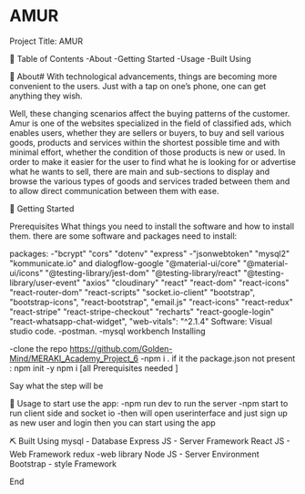 # AMUR
Project Title: 
AMUR

📝 Table of Contents 
-About 
-Getting Started 
-Usage 
-Built Using

🧐  About# 
With technological advancements, things are becoming more convenient to the users. Just with a tap on one’s phone, one can get anything they wish.

Well, these changing scenarios affect the buying patterns of the customer. 
Amur is one of the websites specialized in the field of classified ads, which enables users,
whether they are sellers or buyers, to buy and sell various goods, products and services within the 
shortest possible time and with minimal effort, whether the condition of those products is new or used. 
In order to make it easier for the user to find what he is looking for or advertise what he wants to sell, 
there are main and sub-sections to display and browse the various types of goods and services traded between 
them and to allow direct communication between them with ease.


🏁 Getting Started

Prerequisites What things you need to install the software and how to install them. there are some software and packages need to install:

packages:
-"bcrypt"
"cors"
"dotenv"
"express" -"jsonwebtoken"
"mysql2"
"kommunicate.io" and dialogflow-google
"@material-ui/core"
"@material-ui/icons"
"@testing-library/jest-dom"
"@testing-library/react"
"@testing-library/user-event"
"axios"
"cloudinary"
"react"
"react-dom"
"react-icons"
"react-router-dom"
"react-scripts"
"socket.io-client"
"bootstrap",
"bootstrap-icons",
"react-bootstrap",
"email.js"
"react-icons"
"react-redux"
"react-stripe"
"react-stripe-checkout"
"recharts"
"react-google-login"
"react-whatsapp-chat-widget",
"web-vitals": "^2.1.4"
Software:
Visual studio code. -postman. -mysql workbench
Installing

-clone the repo https://github.com/Golden-Mind/MERAKI_Academy_Project_6
-npm i .
if it the package.json not present : npm init -y npm i [all Prerequisites needed ]

Say what the step will be

🎈 Usage to start use the app: -npm run dev to run the server -npm start to run client side and socket io -then will open userinterface and just sign up as new user and login then you can start using the app

⛏️ Built Using mysql - Database
Express JS - Server Framework
React JS - Web Framework 
redux -web library
Node JS - Server Environment
Bootstrap - style Framework
 
End